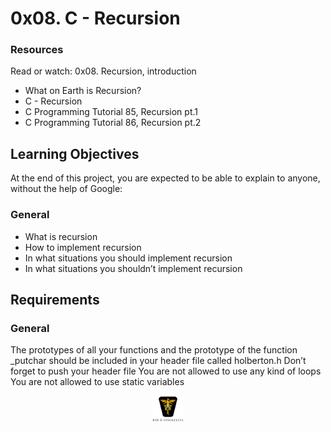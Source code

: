 # 0x08. C - Recursion

### Resources

Read or watch:
0x08. Recursion, introduction

- What on Earth is Recursion?
- C - Recursion
- C Programming Tutorial 85, Recursion pt.1
- C Programming Tutorial 86, Recursion pt.2

## Learning Objectives

At the end of this project, you are expected to be able to explain to anyone, without the help of Google:

### General

- What is recursion
- How to implement recursion
- In what situations you should implement recursion
- In what situations you shouldn’t implement recursion

## Requirements

### General

The prototypes of all your functions and the prototype of the function \_putchar should be included in your header file called holberton.h
Don’t forget to push your header file
You are not allowed to use any kind of loops
You are not allowed to use static variables

<p align="center">
<img src="/images/roeHR-01.png" width=10% height=10%>
</p>
